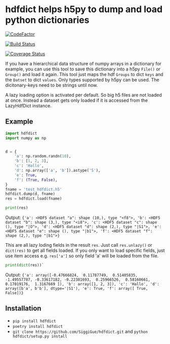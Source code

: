 # hdfdict helps h5py to dump and load python dictionaries

[![CodeFactor](https://www.codefactor.io/repository/github/siggigue/hdfdict/badge)](https://www.codefactor.io/repository/github/siggigue/hdfdict)

[![Build Status](https://travis-ci.org/SiggiGue/hdfdict.svg?branch=master)](https://travis-ci.org/SiggiGue/hdfdict)

[![Coverage Status](https://coveralls.io/repos/github/SiggiGue/hdfdict/badge.svg?branch=master)](https://coveralls.io/github/SiggiGue/hdfdict?branch=master)

If you have a hierarchical data structure of numpy arrays in a dictionary for example, you can use this tool to save this dictionary into a h5py `File()` or `Group()` and load it again.
This tool just maps the hdf `Groups` to dict `keys` and the `Datset` to dict `values`.
Only types supported by h5py can be used.
The dicitonary-keys need to be strings until now.

A lazy loading option is activated per default. So big h5 files are not loaded at once. Instead a dataset gets only loaded if it is accessed from the LazyHdfDict instance.


## Example

```python
import hdfdict
import numpy as np


d = {
    'a': np.random.randn(10),
    'b': [1, 2, 3],
    'c': 'Hallo',
    'd': np.array(['a', 'b']).astype('S'),
    'e': True,
    'f': (True, False),
}
fname = 'test_hdfdict.h5'
hdfdict.dump(d, fname)
res = hdfdict.load(fname)

print(res)
```

Output:
`
{'a': <HDF5 dataset "a": shape (10,), type "<f8">, 'b': <HDF5 dataset "b": shape (3,), type "<i8">, 'c': <HDF5 dataset "c": shape (), type "|O">, 'd': <HDF5 dataset "d": shape (2,), type "|S1">, 'e': <HDF5 dataset "e": shape (), type "|b1">, 'f': <HDF5 dataset "f": shape (2,), type "|b1">}
`

This are all lazy loding fields in the result `res`.
Just call `res.unlazy()` or `dict(res)` to get all fields loaded.
If you only want to load specific fields, just use item access e.g. `res['a']` so only field 'a' will be loaded from the file.


```python
print(dict(res))`
```

Output:
`
{'a': array([-0.47666824,  0.11787749,  0.51405835, -1.49557787, -0.33617182,
       -0.22381693,  0.25966526,  0.58160661,  0.17019176,  1.3167669 ]), 'b': array([1, 2, 3]), 'c': 'Hallo', 'd': array([b'a', b'b'], dtype='|S1'), 'e': True, 'f': array([ True, False])}
`





## Installation

+ `pip install hdfdict`
+ `poetry install hdfdict`
+ `git clone https://github.com/SiggiGue/hdfdict.git` and `python hdfdict/setup.py install`
